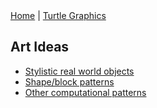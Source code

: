 <div class="nav">
  <a href="../index.html">Home</a> | <a href="../turtle-index.html">Turtle Graphics</a>
</div>

## Art Ideas
* [Stylistic real world objects](objects.html)
* [Shape/block patterns](shape-block.html)
* [Other computational patterns](computational.html)
